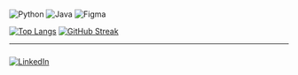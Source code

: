 ### 
![Python](https://img.shields.io/badge/python-3670A0?style=for-the-badge&logo=python&logoColor=ffdd54) 
![Java](https://img.shields.io/badge/java-%23ED8B00.svg?style=for-the-badge&logo=openjdk&logoColor=white)
![Figma](https://img.shields.io/badge/figma-%23F24E1E.svg?style=for-the-badge&logo=figma&logoColor=white) 

[![Top Langs](https://github-readme-stats.vercel.app/api/top-langs/?username=fcoeliesio&&hide=HTML,CSS,Dockerfile&layout=donut&hide_border=true&theme=vue)](https://github.com/fcoeliesio/github-readme-stats)
[![GitHub Streak](https://streak-stats.demolab.com?user=fcoeliesio&theme=vue&hide_border=true&mode=weekly&card_width=450)](https://github.com/fcoeliesio)
<hr>

### 
[![LinkedIn](https://img.shields.io/badge/linkedin-%230077B5.svg?style=for-the-badge&logo=linkedin&logoColor=white)](https://www.linkedin.com/in/fcoeliesio/)

